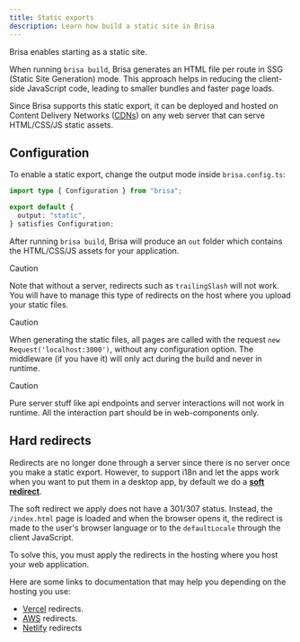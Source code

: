 ```yaml
---
title: Static exports
description: Learn how build a static site in Brisa
---
```


Brisa enables starting as a static site.

When running `brisa build`, Brisa generates an HTML file per route in SSG (Static Site Generation) mode. This approach helps in reducing the client-side JavaScript code, leading to smaller bundles and faster page loads.

Since Brisa supports this static export, it can be deployed and hosted on Content Delivery Networks ([CDNs](https://developer.mozilla.org/en-US/docs/Glossary/CDN)) on any web server that can serve HTML/CSS/JS static assets.

## Configuration

To enable a static export, change the output mode inside `brisa.config.ts`:

```ts filename="brisa.config.ts"
import type { Configuration } from "brisa";

export default {
  output: "static",
} satisfies Configuration;
```

After running `brisa build`, Brisa will produce an `out` folder which contains the HTML/CSS/JS assets for your application.

> [!CAUTION]
>
> Note that without a server, redirects such as `trailingSlash` will not work. You will have to manage this type of redirects on the host where you upload your static files.

> [!CAUTION]
>
> When generating the static files, all pages are called with the request `new Request('localhost:3000')`, without any configuration option. The middleware (if you have it) will only act during the build and never in runtime.

> [!CAUTION]
>
> Pure server stuff like api endpoints and server interactions will not work in runtime. All the interaction part should be in web-components only.

## Hard redirects

Redirects are no longer done through a server since there is no server once you make a static export. However, to support i18n and let the apps work when you want to put them in a desktop app, by default we do a [**soft redirect**](https://en.wikipedia.org/wiki/Wikipedia:Soft_redirect).

The soft redirect we apply does not have a 301/307 status. Instead, the `/index.html` page is loaded and when the browser opens it, the redirect is made to the user's browser language or to the `defaultLocale` through the client JavaScript.

To solve this, you must apply the redirects in the hosting where you host your web application.

Here are some links to documentation that may help you depending on the hosting you use:

- [Vercel](https://vercel.com/docs/projects/project-configuration#redirects) redirects.
- [AWS](https://docs.aws.amazon.com/AmazonCloudFront/latest/DeveloperGuide/example-function-redirect-url.html) redirects.
- [Netlify](https://docs.netlify.com/routing/redirects/) redirects
